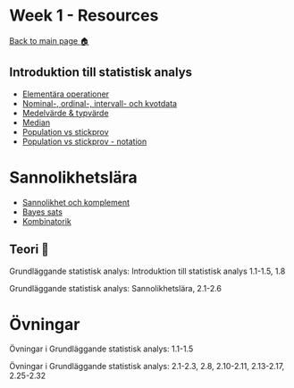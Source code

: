 # Week 1 - Resources

[Back to main page :house:](https://github.com/aleylani/statistical-methods)

## Introduktion till statistisk analys

- [Elementära operationer](https://www.youtube.com/watch?v=e30CHWA1m7A)
- [Nominal-, ordinal-, intervall- och kvotdata](https://www.youtube.com/watch?v=5Yh-9xdJzAs&t)
- [Medelvärde & typvärde](https://www.youtube.com/watch?v=QDbnHwm7OHQ)
- [Median](https://www.youtube.com/watch?v=VHXB9KpjOc8)
- [Population vs stickprov](https://www.youtube.com/watch?v=eIZD1BFfw8E)
- [Population vs stickprov - notation](https://www.youtube.com/watch?v=Mb9BuEkbaHQ)

# Sannolikhetslära

- [Sannolikhet och komplement](https://www.youtube.com/watch?v=0T-CaQCiSf4)
- [Bayes sats](https://www.youtube.com/watch?v=cqTwHnNbc8g)
- [Kombinatorik](https://www.youtube.com/watch?v=XJnIdRXUi7A)


## Teori :book:

Grundläggande statistisk analys: Introduktion till statistisk analys 1.1-1.5, 1.8

Grundläggande statistisk analys: Sannolikhetslära, 2.1-2.6

# Övningar

Övningar i Grundläggande statistisk analys: 1.1-1.5

Övningar i Grundläggande statistisk analys: 2.1-2.3, 2.8, 2.10-2.11, 2.13-2.17, 2.25-2.32

